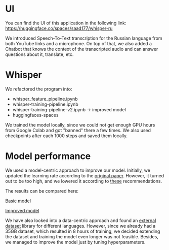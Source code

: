 # UI 

You can find the UI of this application in the following link: https://huggingface.co/spaces/saad177/whisper-ru

We introduced Speech-To-Text transcription for the Russian language from both YouTube links and a microphone. On top of that, we also added a Chatbot that knows the context of the transcripted audio and can answer questions about it, translate, etc. 

# Whisper

We refactored the program into:
- whisper_feature_pipeline.ipynb
- whisper-training-pipeline.ipynb
- whisper-training-pipeline-v2.ipynb -> improved model
- huggingfaces-spaces

We trained the model locally, since we could not get enough GPU hours from Google Colab and got "banned" there a few
times. We also used checkpoints after each 1000 steps and saved them locally.

# Model performance
We used a model-centric approach to improve our model.
Initially, we updated the learning rate according to the [original paper](https://arxiv.org/pdf/2212.04356.pdf).
However, it turned out to be too high, and we lowered it according
to [these](https://github.com/vasistalodagala/whisper-finetune) recommendations.

The results can be compared here:

[Basic model](https://huggingface.co/SofiaK/training-v1/)

[Improved model](https://huggingface.co/SofiaK/training-v2)

We have also looked into a data-centric approach and found
an [external dataset](https://huggingface.co/datasets/google/fleurs) library for different languages. However, since we
already had a 35GB dataset, which resulted in 8 hours of training, we decided extending the dataset and training the
model even longer was not feasible. Besides, we managed to improve the model just by tuning hyperparameters.
